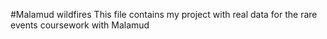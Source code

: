 #Malamud wildfires
 This file contains my project with real data for the rare events coursework with Malamud
